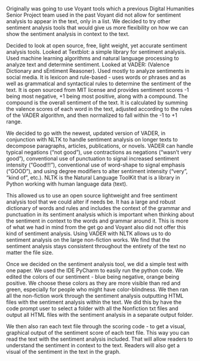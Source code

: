 Originally was going to use Voyant tools which a previous Digital Humanities Senior Project team used in the past
Voyant did not allow for sentiment analysis to appear in the text, only in a list. 
We decided to try other sentiment analysis tools that would give us more flexibility on how we can show the sentiment analysis in context to the text. 


Decided to look at open source, free, light weight, yet accurate sentiment analysis tools. 
Looked at Textblot: a simple library for sentiment analysis. Used machine learning algorithms and natural language processing to analyze text and determine sentiment. 
Looked at VADER:  (Valence Dictionary and sEntiment Reasoner). Used mostly to analyze sentiments in social media. It is lexicon and rule-based - uses words or phrases and as well as grammatical and syntactical rules to determine the sentiment of the text. It is open sourced from MIT license and provides sentiment scores -1 being most negative, +1 being most positive, along with a compound. The compound is the overall sentiment of the text. It is calculated by summing the valence scores of each word in the text, adjusted according to the rules of the VADER algorithm, and then normalized to fall within the -1 to +1 range.  


We decided to go with the newest, updated version of VADER, in conjunction with NLTK to handle sentiment analysis on longer texts to decompose paragraphs, articles, publications, or novels. VADER can handle typical negations (“not good”), use contractions as negations (“wasn’t very good”), conventional use of punctuation to signal increased sentiment intensity (“Good!!!”), conventional use of word-shape to signal emphasis (“GOOD”), and using degree modifiers to alter sentiment intensity (“very”, “kind of”, etc.).
NLTK is the Natural Language ToolKit that is a library in Python working with human language data (text). 


This allowed us to use an open source lightweight and free sentiment analysis tool that we could alter if needs be. It has a large and robust dictionary of words and rules and includes the context of the grammar and punctuation in its sentiment analysis which is important when thinking about the sentiment in context to the words and grammar around it. This is more of what we had in mind from the get go and Voyant also did not offer this kind of sentiment analysis. Using VADER with NLTK allows us to do sentiment analysis on the large non-fiction works. We find that the sentiment analysis stays consistent throughout the entirety of the text no matter the file size. 


Once we decided on the sentiment analysis tool, we did a simple test with one paper. 
We used the IDE PyCharm to easily run the python code.
We edited the colors of our sentiment - blue being negative, orange being positive. We choose these colors as they are more visible than red and green, especially for people who might have color-blindness. 
We then ran all the non-fiction work through the sentiment analysis outputting HTML files with the sentiment analysis within the text.
We did this by have the code prompt user to select a folder with all the Nonfiction txt files and output all HTML files with the sentiment analysis in a separate output folder. 

We then also ran each text file through the scoring code - to get a visual, graphical output of the sentiment score of each text file. This way you can read the text with the sentiment analysis included. That will allow readers to understand the sentiment in context to the text. Readers will also get a visual of the sentiment in the text in the graph. 
